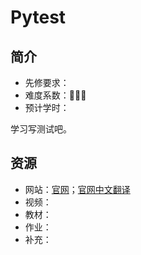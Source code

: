 # Pytest

## 简介

- 先修要求：
- 难度系数：🌟🌟🌟
- 预计学时：

学习写测试吧。

## 资源

- 网站：[官网](https://docs.pytest.org/en/8.2.x/contents.html)；[官网中文翻译](https://www.osgeo.cn/pytest/contents.html)
- 视频：
- 教材：
- 作业：
- 补充：

